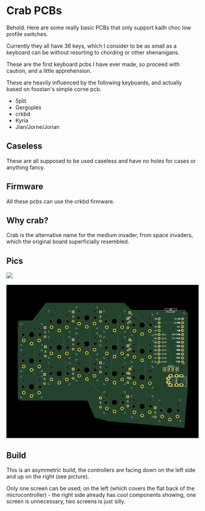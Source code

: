 # Crab PCBs

Behold. Here are some really basic PCBs that only support kailh choc low profile switches.

Currently they all have 36 keys, which I consider to be as small as a keyboard can be without resorting to chording or other shenanigans.

These are the first keyboard pcbs I have ever made, so proceed with caution, and a little apprehension.

These are heavily influenced by the following keyboards, and actually based on foostan's simple corne pcb.

* 5plit
* Gergoplex
* crkbd
* Kyria
* Jian/Jorne/Jorian

## Caseless

These are all supposed to be used caseless and have no holes for cases or anything fancy.

## Firmware

All these pcbs can use the crkbd firmware. 

## Why crab? 
Crab is the alternative name for the medium invader, from space invaders, which the original board superficially resembled.

## Pics
![](crab/crab.png)

![](crab/crab_render.png)

## Build

This is an asymmetric build, the controllers are facing down on the left side and up on the right (see picture).

Only one screen can be used; on the left (which covers the flat back of the microcontroller) - the right side already has cool components showing, one screen is unnecessary, two screens is just silly. 

